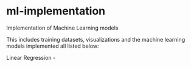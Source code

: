 # ml-implementation
Implementation of Machine Learning models

This includes training datasets, visualizations and the machine learning models implemented all listed below:

Linear Regression - 
